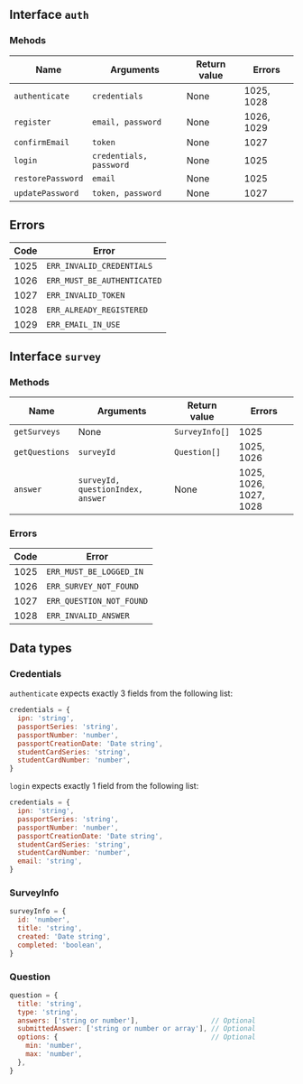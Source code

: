 ## Interface `auth`

### Mehods

| Name | Arguments | Return value | Errors |
|------|-----------|--------------|--------|
| `authenticate` | `credentials` | None | 1025, 1028 |
| `register` | `email, password` | None | 1026, 1029 |
| `confirmEmail` | `token` | None | 1027 |
| `login` | `credentials, password` | None | 1025 |
| `restorePassword` | `email` | None | 1025 |
| `updatePassword` | `token, password` | None | 1027 |

## Errors

| Code | Error |
|------|-------|
| 1025 | `ERR_INVALID_CREDENTIALS` |
| 1026 | `ERR_MUST_BE_AUTHENTICATED` |
| 1027 | `ERR_INVALID_TOKEN` |
| 1028 | `ERR_ALREADY_REGISTERED` |
| 1029 | `ERR_EMAIL_IN_USE` |

## Interface `survey`

### Methods

| Name | Arguments | Return value | Errors |
|------|-----------|--------------|--------|
| `getSurveys` | None | `SurveyInfo[]` | 1025 |
| `getQuestions` | `surveyId` | `Question[]` | 1025, 1026 |
| `answer` | `surveyId, questionIndex, answer` | None | 1025, 1026, 1027, 1028 |

### Errors

| Code | Error |
|------|-------|
| 1025 | `ERR_MUST_BE_LOGGED_IN` |
| 1026 | `ERR_SURVEY_NOT_FOUND` |
| 1027 | `ERR_QUESTION_NOT_FOUND` |
| 1028 | `ERR_INVALID_ANSWER` |

## Data types

### Credentials

`authenticate` expects exactly 3 fields from the following list:

```js
credentials = {
  ipn: 'string',
  passportSeries: 'string',
  passportNumber: 'number',
  passportCreationDate: 'Date string',
  studentCardSeries: 'string',
  studentCardNumber: 'number',
}
```

`login` expects exactly 1 field from the following list:

```js
credentials = {
  ipn: 'string',
  passportSeries: 'string',
  passportNumber: 'number',
  passportCreationDate: 'Date string',
  studentCardSeries: 'string',
  studentCardNumber: 'number',
  email: 'string',
}
```

### SurveyInfo

```js
surveyInfo = {
  id: 'number',
  title: 'string',
  created: 'Date string',
  completed: 'boolean',
}
```

### Question

```js
question = {
  title: 'string',
  type: 'string',
  answers: ['string or number'],                  // Optional
  submittedAnswer: ['string or number or array'], // Optional
  options: {                                      // Optional
    min: 'number',
    max: 'number',
  },
}
```
